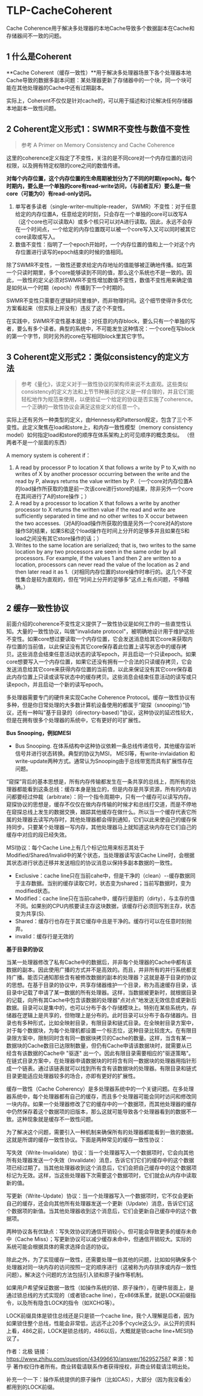 ﻿# TLP-CacheCoherent

Cache Coherence用于解决多处理器的本地Cache导致多个数据副本在Cache和存储器间不一致的问题。

## 1 什么是Coherent ##

**Cache Coherent（缓存一致性）**用于解决多处理器场景下各个处理器本地Cache导致的数据多副本问题：某处理器更新了存储器中的一个块，同一个块可能在其他处理器的Cache中还有过期副本。

实际上，Coherent不仅仅是针对cache的，可以用于描述和讨论解决任何存储器本地副本一致性问题。

## 2 Coherent定义形式1：SWMR不变性与数值不变性 ##

> 参考 A Primer on Memory Consistency and Cache Coherence

这里的coherence定义指定了不变性，关注的是不同core对一个内存位置的访问权限，以及拥有特定权限的core之间的数值传递。

**对每个内存位置，这个内存位置的生命周期被划分为了不同的时期(epoch)。每个时期内，要么是一个单独的core有read-write访问，（与前者互斥）要么是一些core（可能为0）有read-only访问。**

1. 单写者多读者（single-writer–multiple-reader， SWMR）不变性：对于任意给定的内存位置A，任意给定的时刻，只会存在一个单独的core可以改写A（这个core也可以读取A）或多个核只可以对A进行读取。因此，永远不会存在一个时间点，一个给定的内存位置既可以被一个core写入又可以同时被其它core读取或写入。
2. 数值不变性：指明了一个epoch开始时，一个内存位置的值和上一个对这个内存位置进行读写的epoch结束的时候的值相同。

除了SWMR不变性，一致性还要求给定内存地址的值能够被正确地传播。如在第一个只读时期里，多个core能够读到不同的值，那么这个系统也不是一致的。因此，一致性的定义必须对SWMR不变性增加数值不变性，数值不变性用来确定值是如何从一个时期（epoch）传播到下一个时期的。

SWMR不变性只需要在逻辑时间里维护，而非物理时间。这个细节使得许多优化方案看起来（但实际上并没有）违反了这个不变性。

在实践中，SWMR不变性基本就是：对任意的内存block，要么只有一个单独的写者，要么有多个读者。典型的系统中，不可能发生这种情况：一个core在写block的第一个字节，同时另外的core在写相同block里其它字节。

## 3 Coherent定义形式2：类似consistency的定义方法 ##

> 参考《量化》，该定义对于一致性协议的架构师来说不太直观。这些类似consistency的定义方法和上节节种展示的定义是一样合理的，并且它们能轻松地作为规范来使用，以便验证一个给定的协议是否实施了coherence。一个正确的一致性协议会满足这些定义的任意一个。

实际上还有另外一种类型的定义，由Hennessy和Patterson规定，包含了三个不变性。此定义聚焦在load和store上，和内存一致性模型（memory consistency model）如何指定load和store的顺序在体系架构上的可见顺序的概念类似。 （但两者不是一个层面的东西）

A memory system is coherent if：

1. A read by processor P to location X that follows a write by P to X,with no writes of X by another processor occurring between the write and the read by P, always returns the value written by P.（一个core对内存位置A的load操作所获取的值是前一次该core进行store的结果，除非另外一个core在其间进行了A的store操作；）
2. A read by a processor to location X that follows a write by another processor to X returns the written value if the read and write are sufficiently separated in time and no other writes to X occur between the two accesses.（对A的load操作所获取的值是另外一个core对A的store操作S的结果，如果S和这个load操作在时间上分开的足够多并且如果在S和load之间没有其它store操作的话；）
3. Writes to the same location are serialized; that is, two writes to the same location by any two processors are seen in the same order by all processors. For example, if the values 1 and then 2 are written to a location, processors can never read the value of the location as 2 and then later read it as 1.（对相同内存位置的store操作时串行的。这几个不变性集合是较为直观的，但在“时间上分开的足够多”这点上有点问题，不够精确。）

## 2 缓存一致性协议 ##

前面介绍的coherence不变性定义提供了一致性协议是如何工作的一些直觉性认知。大量的一致性协议，叫做"invalidate protocol"，被明确地设计用于维护这些不变性。如果core想过要读取一个内存位置，它会发送消息给其它core来获取内存位置的当前值，以此保证没有其它core保存着此位置上读写状态中的缓存拷贝。这些消息会结束任意活动状态的读写epoch，并且启动一个只读epoch。如果core想要写入一个内存位置，如果它还没有拥有一个合法的只读缓存拷贝，它会发送消息给其它core来获得内存位置的当前值，以此来保证没有其它core保存着此内存位置上只读或读写状态中的缓存拷贝。这些消息会结束任意活动的读写或只读epoch，并且启动一个新的读写epoch。

多处理器需要专门的硬件来实现Cache Coherence Protocol。缓存一致性协议有多种，但是你日常处理的大多数计算机设备使用的都属于“窥探（snooping）”协议，还有一种叫“基于目录的（directory-based）”协议，这种协议的延迟性较大，但是在拥有很多个处理器的系统中，它有更好的可扩展性。

**Bus Snooping，例如MESI**

*  Bus Snooping. 在体系结构中这种协议依赖一条总线传递信号，其他缓存监听信号并进行状态转换。典型的协议为MSI， MESI等，有write-invlaidation 和 write-update两种方式。通常认为Snooping由于总线带宽而具有扩展性存在问题。

“窥探”背后的基本思想是，所有内存传输都发生在一条共享的总线上，而所有的处理器都能看到这条总线：缓存本身是独立的，但是内存是共享资源，所有的内存访问都要经过仲裁（arbitrate）：同一个指令周期中，只有一个缓存可以读写内存。窥探协议的思想是，缓存不仅仅在做内存传输的时候才和总线打交道，而是不停地在窥探总线上发生的数据交换，跟踪其他缓存在做什么。所以当一个缓存代表它所属的处理器去读写内存时，其他处理器都会得到通知，它们以此来使自己的缓存保持同步。只要某个处理器一写内存，其他处理器马上就知道这块内存在它们自己的缓存中对应的段已经失效。

MSI协议：每个Cache Line上有几个标记位用来标志其处于Modified/Shared/Invalid中的某个状态，当处理器读写该Cache Line时，会根据其状态进行状态迁移并发送相应的协议消息以保持多副本数据的一致性。

* Exclusive：cache line只在当前cahe中，但是干净的（clean）--缓存数据同于主存数据。当别的缓存读取它时，状态变为shared；当前写数据时，变为modified状态。
* Modified：cache line只在当前cahe中，缓存行是脏的（dirty），与主存的值不同。如果别的CPU内核要读主存这块数据，该缓存行必须回写到主存，状态变为共享(S).
* Shared：缓存行也存在于其它缓存中且是干净的。缓存行可以在任意时刻抛弃。
* invalid：缓存行是无效的

**基于目录的协议**

当某一处理器修改了私有Cache中的数据后，并非每个处理器的Cache中都有该数据的副本。因此使用广播的方式并不是高效的。而且，并非所有的并行系统都支持广播。能否只通知那些含有被修改数据的副本的处理器？这就是基于目录的协议的思想。在基于目录的协议中，共享存储器维护一个目录，称为高速缓存目录，该目录中记载了申请了某一数据的所有处理器。这样，当数据被更新时，就根据目录的记载，向所有其Cache中包含该数据的处理器"点对点"地发送无效信息或更新后数据。目录可以是集中的，也可以分布于各个存储模块上。特别在某些系统内，存储器在逻辑上是共享的，但物理上是分布的。此时目录可以分布于各存储器内。目录也有多种形式，比如全映射目录，有限目录和链式目录。在全映射目录方案中，对于每个数据块，为每个处理机都设置一个标志位，这种目录比较庞大。在有限目录限方案中，限制同时含有同一数据块拷贝的Cache的数量。这样，当含有某一数据块的Cache数目已达限制数量，但仍有Cache申请该数据块时，就需要从已经含有该数据的Cache中 "驱逐" 出一个。因此有限目录需要相应的"驱逐策略"。在链式目录方案中，在处理器申请数据块的时将含有同一数据块的处理器用指针形成一个链表。通过该链表就可以找到所有含有该数据块的处理器。有限目录和链式目录更能适应处理器较多的场合，亦即有更好的扩展性。 















缓存一致性（Cache Coherency）是多处理器系统中的一个关键问题。在多处理器系统中，每个处理器都有自己的缓存，而且多个处理器可能会同时访问和修改同一块内存。如果一个处理器修改了它的缓存中的一个数据项，而其他处理器的缓存中仍然保存着这个数据项的旧版本，那么这就可能导致各个处理器看到的数据不一致。这种现象就是缓存不一致性问题。

为了解决这个问题，需要引入一种机制来确保所有的处理器都能看到一致的数据。这就是所谓的缓存一致性协议。下面是两种常见的缓存一致性协议：

写失效（Write-Invalidate）协议：当一个处理器写入一个数据项时，它会向其他所有处理器发送一个失效（Invalidate）消息，告诉它们它们的缓存中的这个数据项已经过期了。当其他处理器收到这个消息后，它们会把自己缓存中的这个数据项标记为无效。这样，当这些处理器下次需要这个数据项时，它们就会从内存中读取新的值。

写更新（Write-Update）协议：当一个处理器写入一个数据项时，它不仅会更新自己的缓存，还会向其他所有处理器发送一个更新（Update）消息，告诉它们这个数据项的新值。当其他处理器收到这个消息后，它们会更新自己缓存中的这个数据项。

两种协议各有优缺点：写失效协议的通信开销较小，但可能会导致更多的缓存未命中（Cache Miss）；写更新协议可以减少缓存未命中，但通信开销较大。实际的系统可能会根据具体的需求选择合适的协议。

除此之外，为了实现缓存一致性，还需要处理一些其他的问题，比如如何确保多个处理器对同一块内存的访问按照一定的顺序进行（这被称为内存排序或内存一致性问题）。解决这个问题的方法包括引入锁和原子操作等机制。






如果用户希望保证数据一致性（如操作系统的锁、原子操作），在硬件层面上，是通过锁总线的方式实现的（或者锁cache line），在x86体系里，就是LOCK前缀指令，以及所有隐含LOCK的指令（如XCHG等）。

LOCK前缀具体是锁住总线还是只是锁一个cache line，我个人理解是后者，因为如果锁住整个总线，性能会非常低，远远不止20多个cycle这么少。从公开的资料上看，486之前，LOCK是锁总线的，486以后，大概就是锁cache line+MESI协议了。

作者：北极
链接：https://www.zhihu.com/question/434996610/answer/1629527587
来源：知乎
著作权归作者所有。商业转载请联系作者获得授权，非商业转载请注明出处。


补充一个一下：操作系统提供的原子操作（比如CAS），大部分（因为我没看全）都用到的LOCK前缀。


